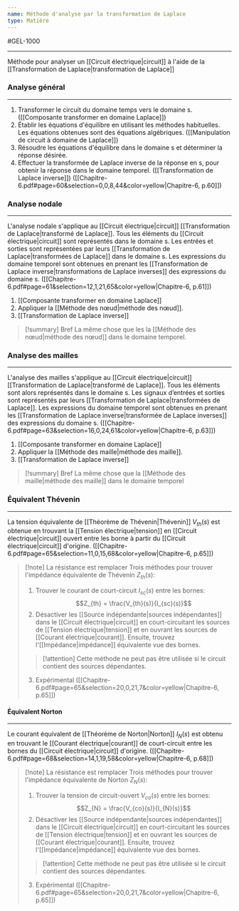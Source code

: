 ```yaml
---
name: Méthode d'analyse par la transformation de Laplace
type: Matière
---
```

#GEL-1000 
***
Méthode pour analyser un [[Circuit électrique|circuit]] à l'aide de la [[Transformation de Laplace|transformation de Laplace]]

### Analyse général
---
1. Transformer le circuit du domaine temps vers le domaine s. ([[Composante transformer en domaine Laplace]]) 
2. Établir les équations d'équilibre en utilisant les méthodes habituelles. Les équations obtenues sont des équations algébriques. ([[Manipulation de circuit à domaine de Laplace]])
3. Résoudre les équations d'équilibre dans le domaine s et déterminer la réponse désirée.
4. Effectuer la transformée de Laplace inverse de la réponse en s, pour obtenir la réponse dans le domaine temporel. ([[Transformation de Laplace inverse]])
([[Chapitre-6.pdf#page=60&selection=0,0,8,44&color=yellow|Chapitre-6, p.60]])

### Analyse nodale
---
L'analyse nodale s'applique au [[Circuit électrique|circuit]] [[Transformation de Laplace|transformé de Laplace]]. Tous les éléments du [[Circuit électrique|circuit]] sont représentés dans le domaine s. Les entrées et sorties sont représentées par leurs [[Transformation de Laplace|transformées de Laplace]] dans le domaine s. Les expressions du domaine temporel sont obtenues en prenant les [[Transformation de Laplace inverse|transformations de Laplace inverses]] des expressions du domaine s. ([[Chapitre-6.pdf#page=61&selection=12,1,21,65&color=yellow|Chapitre-6, p.61]])

1.  [[Composante transformer en domaine Laplace]] 
2. Appliquer la [[Méthode des nœud|méthode des nœud]].
3. [[Transformation de Laplace inverse]]

> [!summary] Bref
> La même chose que les la [[Méthode des nœud|méthode des nœud]] dans le domaine temporel.

### Analyse des mailles
---
L'analyse des mailles s'applique au [[Circuit électrique|circuit]] [[Transformation de Laplace|transformé de Laplace]]. Tous les éléments sont alors représentés dans le domaine s. Les signaux d’entrées et sorties sont représentés par leurs [[Transformation de Laplace|transformées de Laplace]]. Les expressions du domaine temporel sont obtenues en prenant les [[Transformation de Laplace inverse|transformée de Laplace inverses]] des expressions du domaine s. ([[Chapitre-6.pdf#page=63&selection=16,0,24,61&color=yellow|Chapitre-6, p.63]])

1.  [[Composante transformer en domaine Laplace]] 
2. Appliquer la [[Méthode des maille|méthode des maille]].
3. [[Transformation de Laplace inverse]]

> [!summary] Bref
> La même chose que la [[Méthode des maille|méthode des maille]] dans le domaine temporel

### Équivalent Thévenin
---
La tension équivalente de [[Théorème de Thévenin|Thévenin]] $V_{th}(s)$ est obtenue en trouvant la [[Tension électrique|tension]] en [[Circuit électrique|circuit]] ouvert entre les borne à partir du [[Circuit électrique|circuit]] d'origine. ([[Chapitre-6.pdf#page=65&selection=11,0,15,68&color=yellow|Chapitre-6, p.65]]) 

> [!note] La résistance est remplacer
> Trois méthodes pour trouver l'impédance équivalente de Thévenin $Z_{th}(s)$:
> 1. Trouver le courant de court-circuit $I_{sc}(s)$ entre les bornes:
> $$Z_{th} = \frac{V_{th}(s)}{I_{sc}(s)}$$
> 2. Désactiver les [[Source indépendante|sources indépendantes]] dans le [[Circuit électrique|circuit]] en court-circuitant les sources de [[Tension électrique|tension]] et en ouvrant les sources de [[Courant électrique|courant]]. Ensuite, trouvez l'[[Impédance|impédance]] équivalente vue des bornes. 
> > [!attention] 
> > Cette méthode ne peut pas être utilisée si le circuit contient des sources dépendantes.
> 
> 3. Expérimental
> ([[Chapitre-6.pdf#page=65&selection=20,0,21,7&color=yellow|Chapitre-6, p.65]])

#### Équivalent Norton
---
Le courant équivalent de [[Théorème de Norton|Norton]] $I_{N}(s)$ est obtenu en trouvant le [[Courant électrique|courant]] de court-circuit entre les bornes du [[Circuit électrique|circuit]] d'origine. ([[Chapitre-6.pdf#page=68&selection=14,1,19,58&color=yellow|Chapitre-6, p.68]])

> [!note] La résistance est remplacer
> Trois méthodes pour trouver l'impédance équivalente de Norton $Z_{N}(s)$:
> 1. Trouver la tension de circuit-ouvert $V_{co}(s)$ entre les bornes:
> $$Z_{N} = \frac{V_{co}(s)}{I_{N}(s)}$$
> 2. Désactiver les [[Source indépendante|sources indépendantes]] dans le [[Circuit électrique|circuit]] en court-circuitant les sources de [[Tension électrique|tension]] et en ouvrant les sources de [[Courant électrique|courant]]. Ensuite, trouvez l'[[Impédance|impédance]] équivalente vue des bornes. 
> > [!attention] 
> > Cette méthode ne peut pas être utilisée si le circuit contient des sources dépendantes.
> 
> 3. Expérimental
> ([[Chapitre-6.pdf#page=65&selection=20,0,21,7&color=yellow|Chapitre-6, p.65]])